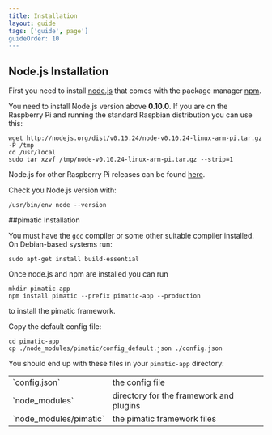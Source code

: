 ```yaml
---
title: Installation
layout: guide
tags: ['guide', page']
guideOrder: 10
---
```


## Node.js Installation

First you need to install [node.js](http://nodejs.org) that comes with the package manager
[npm](https://npmjs.org/).

You need to install Node.js version above __0.10.0__. If you are on the Raspberry Pi and running the
standard Raspbian distribution you can use this:

    wget http://nodejs.org/dist/v0.10.24/node-v0.10.24-linux-arm-pi.tar.gz -P /tmp
    cd /usr/local
    sudo tar xzvf /tmp/node-v0.10.24-linux-arm-pi.tar.gz --strip=1

Node.js for other Raspberry Pi releases can be found [here](https://gist.github.com/adammw/3245130/).

Check you Node.js version with:

    /usr/bin/env node --version

##pimatic Installation

You must have the `gcc` compiler or some other suitable compiler installed. On Debian-based systems run:

    sudo apt-get install build-essential

Once node.js and npm are installed you can run

    mkdir pimatic-app
    npm install pimatic --prefix pimatic-app --production

to install the pimatic framework.

Copy the default config file:

    cd pimatic-app
    cp ./node_modules/pimatic/config_default.json ./config.json

You should end up with these files in your `pimatic-app` directory:

<table class="table file-listing">
<tr><td>`config.json`</td>				       <td>the config file</td></tr>
<tr><td>`node_modules`</td>				       <td>directory for the framework and plugins</td></tr>
<tr><td>`node_modules/pimatic`</td>			   <td>the pimatic framework files</td></tr>
</table>
